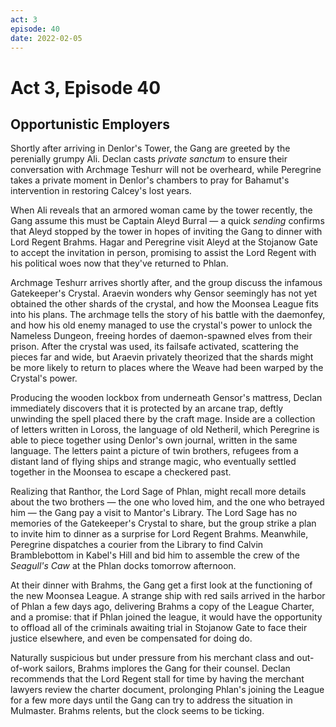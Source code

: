 ```yaml
---
act: 3
episode: 40
date: 2022-02-05
---
```

# Act 3, Episode 40
## Opportunistic Employers
Shortly after arriving in Denlor's Tower, the Gang are greeted by the perenially grumpy Ali. Declan casts _private sanctum_ to ensure their conversation with Archmage Teshurr will not be overheard, while Peregrine takes a private moment in Denlor's chambers to pray for Bahamut's intervention in restoring Calcey's lost years.

When Ali reveals that an armored woman came by the tower recently, the Gang assume this must be Captain Aleyd Burral — a quick _sending_ confirms that Aleyd stopped by the tower in hopes of inviting the Gang to dinner with Lord Regent Brahms. Hagar and Peregrine visit Aleyd at the Stojanow Gate to accept the invitation in person, promising to assist the Lord Regent with his political woes now that they've returned to Phlan.

Archmage Teshurr arrives shortly after, and the group discuss the infamous Gatekeeper's Crystal. Araevin wonders why Gensor seemingly has not yet obtained the other shards of the crystal, and how the Moonsea League fits into his plans. The archmage tells the story of his battle with the daemonfey, and how his old enemy managed to use the crystal's power to unlock the Nameless Dungeon, freeing hordes of daemon-spawned elves from their prison. After the crystal was used, its failsafe activated, scattering the pieces far and wide, but Araevin privately theorized that the shards might be more likely to return to places where the Weave had been warped by the Crystal's power.

Producing the wooden lockbox from underneath Gensor's mattress, Declan immediately discovers that it is protected by an arcane trap, deftly unwinding the spell placed there by the craft mage. Inside are a collection of letters written in Loross, the language of old Netheril, which Peregrine is able to piece together using Denlor's own journal, written in the same language. The letters paint a picture of twin brothers, refugees from a distant land of flying ships and strange magic, who eventually settled together in the Moonsea to escape a checkered past.

Realizing that Ranthor, the Lord Sage of Phlan, might recall more details about the two brothers — the one who loved him, and the one who betrayed him — the Gang pay a visit to Mantor's Library. The Lord Sage has no memories of the Gatekeeper's Crystal to share, but the group strike a plan to invite him to dinner as a surprise for Lord Regent Brahms. Meanwhile, Peregrine dispatches a courier from the Library to find Calvin Bramblebottom in Kabel's Hill and bid him to assemble the crew of the _Seagull's Caw_ at the Phlan docks tomorrow afternoon.

At their dinner with Brahms, the Gang get a first look at the functioning of the new Moonsea League. A strange ship with red sails arrived in the harbor of Phlan a few days ago, delivering Brahms a copy of the League Charter, and a promise: that if Phlan joined the league, it would have the opportunity to offload all of the criminals awaiting trial in Stojanow Gate to face their justice elsewhere, and even be compensated for doing do.

Naturally suspicious but under pressure from his merchant class and out-of-work sailors, Brahms implores the Gang for their counsel. Declan recommends that the Lord Regent stall for time by having the merchant lawyers review the charter document, prolonging Phlan's joining the League for a few more days until the Gang can try to address the situation in Mulmaster. Brahms relents, but the clock seems to be ticking.


